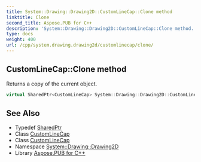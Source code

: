 ```yaml
---
title: System::Drawing::Drawing2D::CustomLineCap::Clone method
linktitle: Clone
second_title: Aspose.PUB for C++
description: 'System::Drawing::Drawing2D::CustomLineCap::Clone method. Returns a copy of the current object in C++.'
type: docs
weight: 400
url: /cpp/system.drawing.drawing2d/customlinecap/clone/
---
```

## CustomLineCap::Clone method


Returns a copy of the current object.

```cpp
virtual SharedPtr<CustomLineCap> System::Drawing::Drawing2D::CustomLineCap::Clone()
```

## See Also

* Typedef [SharedPtr](../../../system/sharedptr/)
* Class [CustomLineCap](../)
* Class [CustomLineCap](../)
* Namespace [System::Drawing::Drawing2D](../../)
* Library [Aspose.PUB for C++](../../../)
